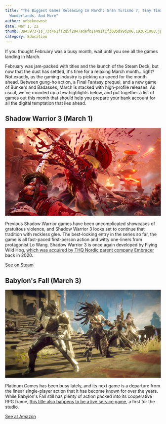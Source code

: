 ```yaml
---
title: "The Biggest Games Releasing In March: Gran Turismo 7, Tiny Tina's
  Wonderlands, And More"
author: unbeknownst
date: Mar 1, 22
thumb: 3945973-ss_73c461ff2d5f2047adefb1a491f1f3685d99d206.1920x1080.jpg
category: Education
---
```

If you thought February was a busy month, wait until you see all the games landing in March.

February was jam-packed with titles and the launch of the Steam Deck, but now that the dust has settled, it's time for a relaxing March month…right? Not exactly, as the gaming industry is picking up speed for the month ahead. Between gung-ho action, a Final Fantasy prequel, and a new game of Bunkers and Badasses, March is stacked with high-profile releases. As usual, we've rounded up a few highlights below, and put together a list of games out this month that should help you prepare your bank account for all the digital temptation that lies ahead.

## Shadow Warrior 3 (March 1)

![Shadow Warrior 3](3945973-ss_73c461ff2d5f2047adefb1a491f1f3685d99d206.1920x1080.jpg "Shadow Warrior 3")

Previous Shadow Warrior games have been uncomplicated showcases of gratuitous violence, and Shadow Warrior 3 looks set to continue that tradition with reckless glee. The best-looking entry in the series so far, the game is all fast-paced first-person action and witty one-liners from protagonist Lo Wang. Shadow Warrior 3 is once again developed by Flying Wild Hog, [which was acquired by THQ Nordic parent company Embracer](<which was acquired by THQ Nordic parent company Embracer>) back in 2020.

[See on Steam](https://store.steampowered.com/app/1036890/Shadow_Warrior_3/)



## Babylon's Fall (March 3)

![Babylon's Fall](3945974-babylon-sfall.jpg "Babylon's Fall")

Platinum Games has been busy lately, and its next game is a departure from the linear single-player action that it has become known for over the years. While Babylon's Fall still has plenty of action packed into its cooperative RPG frame, [this title also happens to be a live service game](https://www.gamespot.com/articles/babylons-fall-confirmed-to-be-a-cooperative-action-rpg-for-ps5-ps4-pc/1100-6492794/), a first for the studio.

[See at Amazon](https://assoc-redirect.amazon.com/g/r/https://www.amazon.com/Babylons-Fall-PlayStation-5/dp/B09NB99CP2?tag=gamespotdeals-20&ascsubtag=ag%3Ags-1100-6500799%7Cvg%3A696067f3-c02b-482e-96ac-fe8a43dc728f%7Cst%3Adtp)